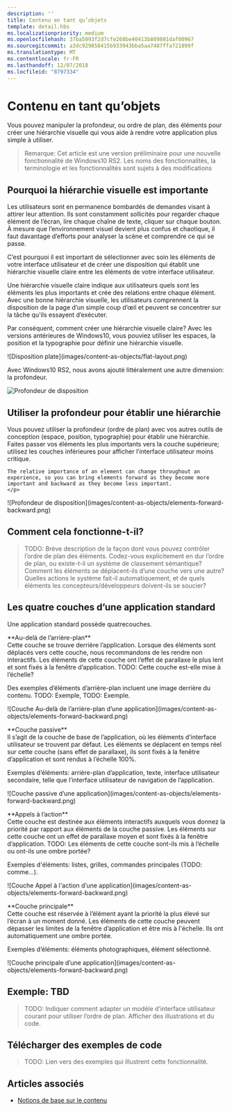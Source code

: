 ```yaml
---
description: ''
title: Contenu en tant qu’objets
template: detail.hbs
ms.localizationpriority: medium
ms.openlocfilehash: 37ba5093f2d7cfe268be40413b889801daf00967
ms.sourcegitcommit: a3dc929858415b933943bba5aa7487ffa721899f
ms.translationtype: MT
ms.contentlocale: fr-FR
ms.lasthandoff: 12/07/2018
ms.locfileid: "8797334"
---
```

# <a name="content-as-objects"></a>Contenu en tant qu’objets

 

Vous pouvez manipuler la profondeur, ou ordre de plan, des éléments pour créer une hiérarchie visuelle qui vous aide à rendre votre application plus simple à utiliser.  

> Remarque: Cet article est une version préliminaire pour une nouvelle fonctionnalité de Windows10 RS2. Les noms des fonctionnalités, la terminologie et les fonctionnalités sont sujets à des modifications 

## <a name="why-visual-hierarchy-is-important"></a>Pourquoi la hiérarchie visuelle est importante

Les utilisateurs sont en permanence bombardés de demandes visant à attirer leur attention. Ils sont constamment sollicités pour regarder chaque élément de l’écran, lire chaque chaîne de texte, cliquer sur chaque bouton. À mesure que l’environnement visuel devient plus confus et chaotique, il faut davantage d’efforts pour analyser la scène et comprendre ce qui se passe.  

C’est pourquoi il est important de sélectionner avec soin les éléments de votre interface utilisateur et de créer une disposition qui établit une hiérarchie visuelle claire entre les éléments de votre interface utilisateur. <!-- Every element is competing for the user's attention, and every time you add an element, you add a mental tax to the user. -->

Une hiérarchie visuelle claire indique aux utilisateurs quels sont les éléments les plus importants et crée des relations entre chaque élément. Avec une bonne hiérarchie visuelle, les utilisateurs comprennent la disposition de la page d’un simple coup d’œil et peuvent se concentrer sur la tâche qu'ils essayent d’exécuter. 

<p></p>


<div class="side-by-side">
<div class="side-by-side-content">
  <div class="side-by-side-content-left">
  <p>Par conséquent, comment créer une hiérarchie visuelle claire? Avec les versions antérieures de Windows10, vous pouviez utiliser les espaces, la position et la typographie pour définir une hiérarchie visuelle. </p>
  </div>
  <div class="side-by-side-content-right">
    ![Disposition plate](images/content-as-objects/flat-layout.png)
    
  </div>
</div>
</div>

Avec Windows10 RS2, nous avons ajouté littéralement une autre dimension: la profondeur. 

![Profondeur de disposition](images/content-as-objects/depth-in-layout2.png)


## <a name="use-depth-to-establish-a-hierarchy"></a>Utiliser la profondeur pour établir une hiérarchie 

<p></p>

<div class="side-by-side">
<div class="side-by-side-content">
  <div class="side-by-side-content-left">
     <p>Vous pouvez utiliser la profondeur (ordre de plan) avec vos autres outils de conception (espace, position, typographie) pour établir une hiérarchie. Faites passer vos éléments les plus importants vers la couche supérieure; utilisez les couches inférieures pour afficher l’interface utilisateur moins critique. 

    The relative importance of an element can change throughout an experience, so you can bring elements forward as they become more important and backward as they become less important. 
    </p>
  </div>
  <div class="side-by-side-content-right">
    ![Profondeur de disposition](images/content-as-objects/elements-forward-backward.png) 
    
  </div>
</div>
</div>

## <a name="how-does-it-work"></a>Comment cela fonctionne-t-il?
> TODO: Brève description de la façon dont vous pouvez contrôler l’ordre de plan des éléments. Codez-vous explicitement en dur l’ordre de plan, ou existe-t-il un système de classement sémantique? Comment les éléments se déplacent-ils d’une couche vers une autre? Quelles actions le système fait-il automatiquement, et de quels éléments les concepteurs/développeurs doivent-ils se soucier? 

## <a name="the-four-layers-of-a-typical-app-layers"></a>Les quatre couches d’une application standard

<p>Une application standard possède quatrecouches.</p>
<p></p>

<div class="side-by-side">
<div class="side-by-side-content">
  <div class="side-by-side-content-left">
  **Au-delà de l’arrière-plan** <br/>
Cette couche se trouve derrière l’application.  Lorsque des éléments sont déplacés vers cette couche, nous recommandons de les rendre non interactifs. Les éléments de cette couche ont l’effet de parallaxe le plus lent et sont fixés à la fenêtre d’application. TODO: Cette couche est-elle mise à l’échelle? 

<p>Des exemples d’éléments d’arrière-plan incluent une image derrière du contenu. TODO: Exemple, TODO: Exemple.</p>
  </div>
  <div class="side-by-side-content-right">
    ![Couche Au-delà de l’arrière-plan d’une application](images/content-as-objects/elements-forward-backward.png)
    
  </div>
</div>
</div>

<p></p>

<div class="side-by-side">
<div class="side-by-side-content">
  <div class="side-by-side-content-left">
  **Couche passive** <br/>
Il s’agit de la couche de base de l’application, où les éléments d’interface utilisateur se trouvent par défaut.  Les éléments se déplacent en temps réel sur cette couche (sans effet de parallaxe), ils sont fixés à la fenêtre d’application et sont rendus à l’échelle 100%. 

<p>Exemples d’éléments: arrière-plan d’application, texte, interface utilisateur secondaire, telle que l’interface utilisateur de navigation de l’application.</p>
  </div>
  <div class="side-by-side-content-right">
    ![Couche passive d’une application](images/content-as-objects/elements-forward-backward.png)
    
  </div>
</div>
</div>

<p></p>

<div class="side-by-side">
<div class="side-by-side-content">
  <div class="side-by-side-content-left">
  **Appels à l’action** <br/>
Cette couche est destinée aux éléments interactifs auxquels vous donnez la priorité par rapport aux éléments de la couche passive. Les éléments sur cette couche ont un effet de parallaxe moyen et sont fixés à la fenêtre d’application. TODO: Les éléments de cette couche sont-ils mis à l’échelle ou ont-ils une ombre portée?

<p>Exemples d'éléments: listes, grilles, commandes principales (TODO: comme...).</p> 
  </div>
  <div class="side-by-side-content-right">
    ![Couche Appel à l'action d’une application](images/content-as-objects/elements-forward-backward.png)
    
  </div>
</div>
</div>

<p></p>
<div class="side-by-side">
<div class="side-by-side-content">
  <div class="side-by-side-content-left">
  **Couche principale** <br/>
Cette couche est réservée à l’élément ayant la priorité la plus élevé sur l’écran à un moment donné.  Les éléments de cette couche peuvent dépasser les limites de la fenêtre d’application et être mis à l'échelle. Ils ont automatiquement une ombre portée.

<p>Exemples d’éléments: éléments photographiques, élément sélectionné.</p>  
  </div>
  <div class="side-by-side-content-right">
    ![Couche principale d’une application](images/content-as-objects/elements-forward-backward.png)
    
  </div>
</div>
</div>



<!--
Depth is meaningful; it establishes visual and interactive hierarchy for users to efficiently complete tasks. Depth orients users in our system. 
-->

## <a name="example-tbd"></a>Exemple: TBD
> TODO: Indiquer comment adapter un modèle d’interface utilisateur courant pour utiliser l’ordre de plan. Afficher des illustrations et du code. 

## <a name="download-the-code-samples"></a>Télécharger des exemples de code
>TODO: Lien vers des exemples qui illustrent cette fonctionnalité. 


## <a name="related-articles"></a>Articles associés
* [Notions de base sur le contenu](../basics/content-basics.md)
